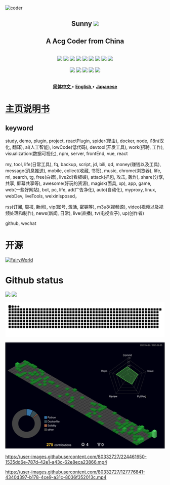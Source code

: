 ![coder](https://github.com/FairyWorld/FairyWorld/assets/32956212/87b31f3a-150e-43b6-8821-3dd629b05136)

<p align="center">
  <h2 height="200px" align="center">Sunny <img src="https://cdn.jsdelivr.net/gh/MaleWeb/picture/images/techblog/hi.gif" width="25"></h2>
  <h2 align="center">A Acg Coder from China</h3>
</p>

<br />

<div align="center">
  <img src="https://img.shields.io/badge/-JavaScript-f1e05a?style=flat&logo=javascript&logoColor=white">
  <img src="https://img.shields.io/badge/-TypeScript-3178c6?style=flat&logo=typescript&logoColor=white">
  <img src="https://img.shields.io/badge/-Python-3572a5?style=flat&logo=python&logoColor=white">
  <img src="https://img.shields.io/badge/-Vue-41b883?style=flat&logo=vue.js&logoColor=white">
  <img src="https://img.shields.io/badge/-React-087ea4?style=flat&logo=react&logoColor=white">
  <img src="https://img.shields.io/badge/-Node.js-026e00?style=flat&logo=Node.js&logoColor=white">
  <img src="https://img.shields.io/badge/-Express-%33A2?style=flat&logo=Express&logoColor=white">
  <img src="https://img.shields.io/badge/-Koa-33333D?style=flat&logo=koa&logoColor=white">
  <img src="https://img.shields.io/badge/-Nest-e4244c?style=flat&logo=nest&logoColor=white">
</div>

<br />

<div align="center">
  <img src="https://img.shields.io/badge/-Git-ee462c?style=flat&logo=git&logoColor=white">
  <img src="https://img.shields.io/badge/-Nginx-408e43?style=flat&logo=nginx&logoColor=white">
  <img src="https://img.shields.io/badge/-Docker-218bea?style=flat&logo=docker&logoColor=white">
  <img src="https://img.shields.io/badge/-Github-black?style=flat&logo=github">
  <img src="https://img.shields.io/badge/-ESLint-%234B32C3?style=flat-square&logo=eslint">
</div>

<br />

<p align="center">
    <a href="https://github.com/fairyworld/fairyworld/blob/main/README.md"><b> 简体中文 </b></a> •
    <a href="https://github.com/fairyworld/fairyworld/blob/main/docs/en/README.md"><b> English </b></a> •
    <a href="https://github.com/fairyworld/fairyworld/blob/main/docs/ja/README.md"><b> Japanese </b></a>
</p>

# <a href="https://github.com/FairyWorld/FairyWorld">主页说明书</a>

## keyword

<p>
study, demo, plugin, project, reactPlugin, spider(爬虫), docker, node, i18n(汉化, 翻译), ai(人工智能), lowCode(低代码), devtool(开发工具), work(招聘, 工作), visualization(数据可视化), npm, server, frontEnd, vue, react
</p>

<p>
my, tool, life(日常工具), fq, backup, script, jd, bili, qd, money(赚钱以及工具), message(消息推送), mobile, collect(收藏, 书签), music, chrome(浏览器), life, ml, search, tg, free(白嫖), live2d(看板娘), attack(抓包, 攻击, 轰炸), share(分享, 共享, 屏幕共享等), awesome(好玩的资源), magisk(面具, xp), app, game, web(一些好网站), bot, pc, life, ad(广告净化), auto(自动化), myproxy, linux, webDev, liveTools, weixinlsposed， 
</p>

<p>
rss(订阅, 周报, 新闻), vip(账号, 激活, 密钥等), m3u8(视频源), video(视频以及视频处理和制作), news(新闻, 日常), live(直播), tv(电视盒子), up(创作者)
</p>

<p>
github, wechat
</p>

# 开源

<p align="left">
  <a href="https://github.com/FairyWorld/FairyWorld"><img src="https://github-profile-trophy.vercel.app/?username=FairyWorld" alt="FairyWorld" /></a>
</p>

# Github status

<img align="" height="137px" src="https://github-readme-stats.vercel.app/api?username=FairyWorld&hide_title=true&hide_border=true&show_icons=true&include_all_commits=true&line_height=21&bg_color=0,EC6C6C,FFD479,FFFC79,73FA79&theme=graywhite" />

<img align="" height="137px" src="https://github-readme-stats.vercel.app/api/top-langs/?username=FairyWorld&hide_title=true&hide_border=true&layout=compact&bg_color=0,73FA79,73FDFF,D783FF&theme=graywhite&locale=cn" />

![contrib](https://raw.githubusercontent.com/FairyWorld/FairyWorld/snk-animation/github-contribution-grid-snake.svg)

![contrib-3d](https://raw.githubusercontent.com/FairyWorld/FairyWorld/3d-contrib/profile-3d-contrib/profile-night-green.svg)

https://user-images.githubusercontent.com/80332727/224461650-1535dd6e-787d-42e1-a43c-62e8eca23866.mp4

https://user-images.githubusercontent.com/80332727/127776841-4340d397-b178-4ce9-a31c-8036f352013c.mp4


